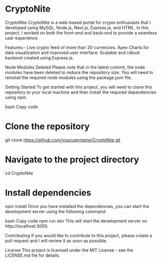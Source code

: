 # CryptoNite
CryptoNite
CryptoNite is a web-based portal for crypto enthusiasts that I developed using MySQL, Node.js, Next.js, Express.js, and HTML. In this project, I worked on both the front-end and back-end to provide a seamless user experience.

Features:-
Live crypto feed of more than 20 currencies.
Apex Charts for data visualization and improved user interface.
Scalable and robust backend created using Express.js.

Node Modules Deleted
Please note that in the latest commit, the node modules have been deleted to reduce the repository size.
You will need to reinstall the required node modules using the package.json file.

Getting Started
To get started with this project, you will need to clone this repository to your local machine and then install the required dependencies using npm.

bash
Copy code
# Clone the repository
git clone https://github.com/yourusername/CryptoNite.git

# Navigate to the project directory
cd CryptoNite

# Install dependencies
npm install
Once you have installed the dependencies, you can start the development server using the following command:

bash
Copy code
npm run dev
This will start the development server on http://localhost:3000.

Contributing
If you would like to contribute to this project, please create a pull request and I will review it as soon as possible.

License
This project is licensed under the MIT License - see the LICENSE.md file for details.
